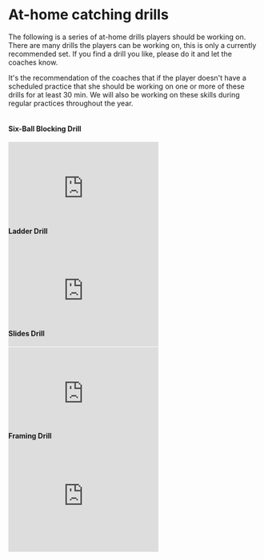 # At-home catching drills

The following is a series of at-home drills players should be working on. There are many drills the players can be working on, this is only a currently recommended set. If you find a drill you like, please do it and let the coaches know.

It's the recommendation of the coaches that if the player doesn't have a scheduled practice that she should be working on one or more of these drills for at least 30 min. We will also be working on these skills during regular practices throughout the year.

<div class="this-wrapper">
  <div>
    <h4>Six-Ball Blocking Drill</h4>
    <div class="video_wrapper">
      <iframe src="https://www.youtube.com/embed/0Ksv0J8qZeY" title="YouTube video player" frameborder="0" allow="accelerometer; autoplay; clipboard-write; encrypted-media; gyroscope; picture-in-picture" allowfullscreen></iframe>
    </div>
  </div>
  <div>
    <h4>Ladder Drill </h4>
    <div class="video_wrapper">
      <iframe src="https://www.youtube.com/embed/6ZSAJ12AG20" title="YouTube video player" frameborder="0" allow="accelerometer; autoplay; clipboard-write; encrypted-media; gyroscope; picture-in-picture" allowfullscreen></iframe>
    </div>
  </div>
  <div>
    <h4>Slides Drill </h4>
    <div class="video_wrapper">
      <iframe src="https://www.youtube.com/embed/l6acW2KkhiY" title="YouTube video player" frameborder="0" allow="accelerometer; autoplay; clipboard-write; encrypted-media; gyroscope; picture-in-picture" allowfullscreen></iframe>
    </div>
  </div>
  <div>
    <h4>Framing Drill </h4>
    <div class="video_wrapper">
      <iframe src="https://www.youtube.com/embed/FdaT2HgqwhI" title="YouTube video player" frameborder="0" allow="accelerometer; autoplay; clipboard-write; encrypted-media; gyroscope; picture-in-picture" allowfullscreen></iframe>
    </div>
  </div>
</div>

<style>
.video_wrapper {
  position: relative;
  padding-bottom: 56.25%;
  /* 16:9, for an aspect ratio of 1:1 change padding to 100% */
}

.video_wrapper iframe {
  position: absolute;
  top: 0;
  left: 0;
  width: 100%;
  height: 100%;
}

@media (min-width: 500px) {
  .video_wrapper {
    position: unset;
    padding: unset;
  }
  .video_wrapper iframe {
    position: unset;
  }
  .this-wrapper {
    display: flex;
    justify-content: space-between;
    flex-wrap: wrap;
  }
}
</style>
